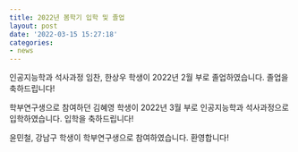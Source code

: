 ```yaml
---
title: 2022년 봄학기 입학 및 졸업
layout: post
date: '2022-03-15 15:27:18'
categories:
- news
---
```


인공지능학과 석사과정 임찬, 한상우 학생이 2022년 2월 부로 졸업하였습니다. 졸업을 축하드립니다!

학부연구생으로 참여하던 김혜영 학생이 2022년 3월 부로 인공지능학과 석사과정으로 입학하였습니다. 입학을 축하드립니다!

윤민철, 강남구 학생이 학부연구생으로 참여하였습니다. 환영합니다!
